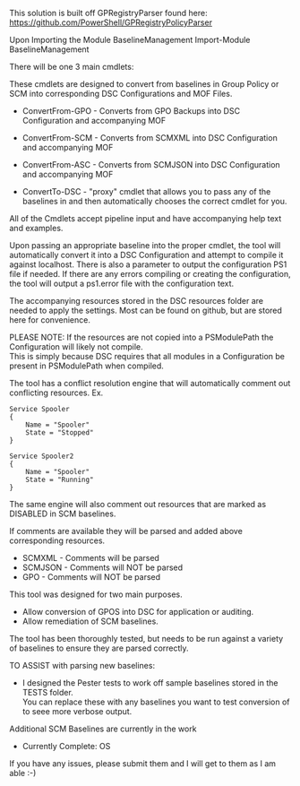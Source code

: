 This solution is built off GPRegistryParser found here: https://github.com/PowerShell/GPRegistryPolicyParser

Upon Importing the Module BaselineManagement
	Import-Module BaselineManagement 

There will be one 3 main cmdlets:

These cmdlets are designed to convert from baselines in Group Policy or SCM into corresponding DSC Configurations and MOF Files.
 - ConvertFrom-GPO - Converts from GPO Backups into DSC Configuration and accompanying MOF
 - ConvertFrom-SCM - Converts from SCMXML into DSC Configuration and accompanying MOF
 - ConvertFrom-ASC - Converts from SCMJSON into DSC Configuration and accompanying MOF

 - ConvertTo-DSC - "proxy" cmdlet that allows you to pass any of the baselines in and then automatically chooses the correct cmdlet for you.

All of the Cmdlets accept pipeline input and have accompanying help text and examples.

Upon passing an appropriate baseline into the proper cmdlet, the tool will automatically convert it into a DSC Configuration and attempt to compile it against localhost.
There is also a parameter to output the configuration PS1 file if needed. 
If there are any errors compiling or creating the configuration, the tool will output a ps1.error file with the configuration text.

The accompanying resources stored in the DSC resources folder are needed to apply the settings.  Most can be found on github, but are stored here for convenience.

PLEASE NOTE: If the resources are not copied into a PSModulePath the Configuration will likely not compile.  
This is simply because DSC requires that all modules in a Configuration be present in PSModulePath when compiled.

The tool has a conflict resolution engine that will automatically comment out conflicting resources.
Ex.

	Service Spooler
	{
		Name = "Spooler"
		State = "Stopped"
	} 

	Service Spooler2
	{
		Name = "Spooler"
		State = "Running"
	}

The same engine will also comment out resources that are marked as DISABLED in SCM baselines.

If comments are available they will be parsed and added above corresponding resources.
 - SCMXML - Comments will be parsed
 - SCMJSON - Comments will NOT be parsed
 - GPO - Comments will NOT be parsed
 
This tool was designed for two main purposes.
 - Allow conversion of GPOS into DSC for application or auditing.
 - Allow remediation of SCM baselines.

The tool has been thoroughly tested, but needs to be run against a variety of baselines to ensure they are parsed correctly.

TO ASSIST with parsing new baselines:
 - I designed the Pester tests to work off sample baselines stored in the TESTS folder.  
You can replace these with any baselines you want to test conversion of to seee more verbose output.

Additional SCM Baselines are currently in the work
 - Currently Complete: OS

If you have any issues, please submit them and I will get to them as I am able :-)



